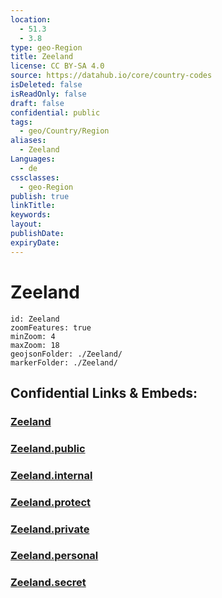 ```yaml
---
location:
  - 51.3
  - 3.8
type: geo-Region
title: Zeeland
license: CC BY-SA 4.0
source: https://datahub.io/core/country-codes
isDeleted: false
isReadOnly: false
draft: false
confidential: public
tags:
  - geo/Country/Region
aliases:
  - Zeeland
Languages:
  - de
cssclasses:
  - geo-Region
publish: true
linkTitle:
keywords:
layout:
publishDate:
expiryDate:
---
```


# Zeeland

```leaflet
id: Zeeland
zoomFeatures: true 
minZoom: 4 
maxZoom: 18
geojsonFolder: ./Zeeland/
markerFolder: ./Zeeland/
```


## Confidential Links & Embeds: 

### [Zeeland](/_Standards/Earth/Continent/Europe/Europe~West/Netherlands/Provinces~Netherlands/Zeeland.md) 

### [Zeeland.public](/_public/Earth/Continent/Europe/Europe~West/Netherlands/Provinces~Netherlands/Zeeland.public.md) 

### [Zeeland.internal](/_internal/Earth/Continent/Europe/Europe~West/Netherlands/Provinces~Netherlands/Zeeland.internal.md) 

### [Zeeland.protect](/_protect/Earth/Continent/Europe/Europe~West/Netherlands/Provinces~Netherlands/Zeeland.protect.md) 

### [Zeeland.private](/_private/Earth/Continent/Europe/Europe~West/Netherlands/Provinces~Netherlands/Zeeland.private.md) 

### [Zeeland.personal](/_personal/Earth/Continent/Europe/Europe~West/Netherlands/Provinces~Netherlands/Zeeland.personal.md) 

### [Zeeland.secret](/_secret/Earth/Continent/Europe/Europe~West/Netherlands/Provinces~Netherlands/Zeeland.secret.md)

